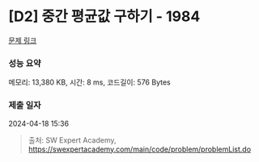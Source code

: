 # [D2] 중간 평균값 구하기 - 1984 

[문제 링크](https://swexpertacademy.com/main/code/problem/problemDetail.do?contestProbId=AV5Pw_-KAdcDFAUq) 

### 성능 요약

메모리: 13,380 KB, 시간: 8 ms, 코드길이: 576 Bytes

### 제출 일자

2024-04-18 15:36



> 출처: SW Expert Academy, https://swexpertacademy.com/main/code/problem/problemList.do